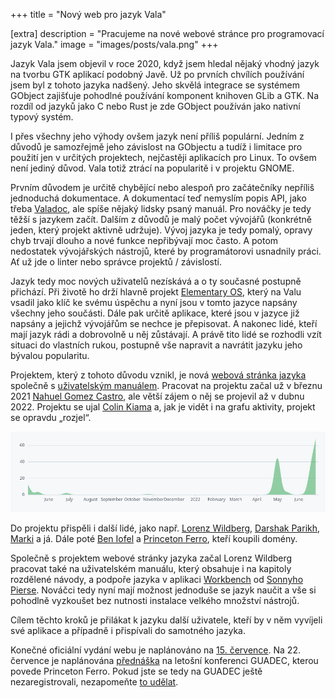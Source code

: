 +++
title = "Nový web pro jazyk Vala"

[extra]
description = "Pracujeme na nové webové stránce pro programovací jazyk Vala."
image = "images/posts/vala.png"
+++

Jazyk Vala jsem objevil v roce 2020, když jsem hledal nějaký vhodný jazyk na tvorbu GTK aplikací podobný Javě. Už po prvních chvílích používání jsem byl z tohoto jazyka nadšený. Jeho skvělá integrace se systémem GObject zajišťuje pohodlné používání komponent knihoven GLib a GTK. Na rozdíl od jazyků jako C nebo Rust je zde GObject používán jako nativní typový systém.

I přes všechny jeho výhody ovšem jazyk není příliš populární. Jedním z důvodů je samozřejmě jeho závislost na GObjectu a tudíž i limitace pro použití jen v určitých projektech, nejčastěji aplikacích pro Linux. To ovšem není jediný důvod. Vala totiž ztrácí na popularitě i v projektu GNOME.

Prvním důvodem je určitě chybějící nebo alespoň pro začátečníky nepříliš jednoduchá dokumentace. A dokumentací teď nemyslím popis API, jako třeba [Valadoc](https://valadoc.org/), ale spíše nějaký lidsky psaný manuál. Pro nováčky je tedy těžší s jazykem začít. Dalším z důvodů je malý počet vývojářů (konkrétně jeden, který projekt aktivně udržuje). Vývoj jazyka je tedy pomalý, opravy chyb trvají dlouho a nové funkce nepřibývají moc často. A potom nedostatek vývojářských nástrojů, které by programátorovi usnadnily práci. Ať už jde o linter nebo správce projektů / závislostí.

Jazyk tedy moc nových uživatelů nezískává a o ty současné postupně přichází. Při životě ho drží hlavně projekt [Elementary OS](https://elementary.io/), který na Valu vsadil jako klíč ke svému úspěchu a nyní jsou v tomto jazyce napsány všechny jeho součásti. Dále pak určitě aplikace, které jsou v jazyce již napsány a jejichž vývojářům se nechce je přepisovat. A nakonec lidé, kteří mají jazyk rádi a dobrovolně u něj zůstávají. A právě tito lidé se rozhodli vzít situaci do vlastních rukou, postupně vše napravit a navrátit jazyku jeho bývalou popularitu.

Projektem, který z tohoto důvodu vznikl, je nová [webová stránka jazyka](https://vala.dev/) společně s [uživatelským manuálem](https://lwildberg.pages.gitlab.gnome.org/vala-tutorial/). Pracovat na projektu začal už v březnu 2021 [Nahuel Gomez Castro](https://github.com/nahuelwexd), ale větší zájem o něj se projevil až v dubnu 2022. Projektu se ujal [Colin Kiama](https://github.com/colinkiama) a, jak je vidět i na grafu aktivity, projekt se opravdu „rozjel“.

![aktivita projektu](/images/posts/new-vala-website/activity.png)

Do projektu přispěli i další lidé, jako např. [Lorenz Wildberg](https://github.com/lw64), [Darshak Parikh](https://github.com/dar5hak), [Marki](https://github.com/Marki2019) a já. Dále poté [Ben Iofel](https://github.com/benwaffle) a [Princeton Ferro](https://github.com/Prince781), kteří koupili domény.

Společně s projektem webové stránky jazyka začal Lorenz Wildberg pracovat také na uživatelském manuálu, který obsahuje i na kapitoly rozdělené návody, a podpoře jazyka v aplikaci [Workbench](https://flathub.org/apps/details/re.sonny.Workbench) od [Sonnyho Pierse](https://github.com/sonnyp). Nováčci tedy nyní mají možnost jednoduše se jazyk naučit a vše si pohodlně vyzkoušet bez nutnosti instalace velkého množství nástrojů.

Cílem těchto kroků je přilákat k jazyku další uživatele, kteří by v něm vyvíjeli své aplikace a případně i přispívali do samotného jazyka.

Konečné oficiální vydání webu je naplánováno na [15. července](https://gitlab.gnome.org/GNOME/vala/-/commit/68986811db7b23c1c3b652cbee34fd45c62c2c6e). Na 22. července je naplánována [přednáška](https://events.gnome.org/event/77/contributions/298/) na letošní konferenci GUADEC, kterou povede Princeton Ferro. Pokud jste se tedy na GUADEC ještě nezaregistrovali, nezapomeňte [to udělat](https://events.gnome.org/event/77/registrations/44/).
